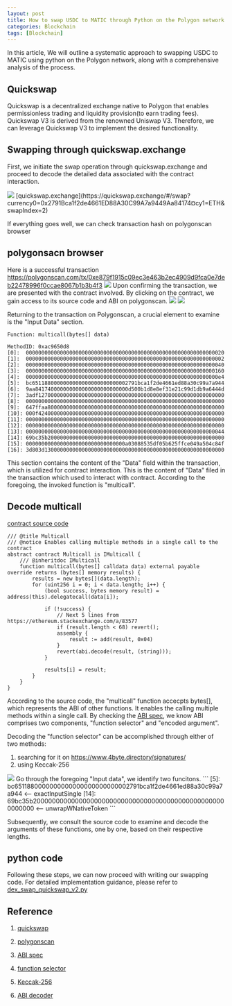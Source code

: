```yaml
---
layout: post
title: How to swap USDC to MATIC through Python on the Polygon network
categories: Blockchain
tags: [Blockchain]
---
```


In this article, We will outline a systematic approach to swapping USDC to MATIC using python on the Polygon network, along with a comprehensive analysis of the process.

## Quickswap
Quickswap is a decentralized exchange native to Polygon that enables permissionless trading and liquidity provision(to earn trading fees). Quickswap V3 is derived from the renowned Uniswap V3.
Therefore, we can leverage Quickswap V3 to implement the desired functionality.

## Swapping through quickswap.exchange
First, we initiate the swap operation through quickswap.exchange and proceed to decode the detailed data associated with the contract interaction.

<img src="{{site.baseurl}}/assets/img/quickswap.jpg">
[quickswap.exchange](https://quickswap.exchange/#/swap?currency0=0x2791Bca1f2de4661ED88A30C99A7a9449Aa84174&currency1=ETH&swapIndex=2)

If everything goes well, we can check transaction hash on polygonscan browser

## polygonsacn browser
Here is a successful transaction https://polygonscan.com/tx/0xe879f1915c09ec3e463b2ec4909d9fca0e7deb22478996f0ccae8067b1b3b4f3
<img src="{{site.baseurl}}/assets/img/contract.jpg">
Upon confirming the transaction, we are presented with the contract involved. By clicking on the contract, we gain access to its source code and ABI on polygonscan.
<img src="{{site.baseurl}}/assets/img/quickswap_source_code.jpg">
<img src="{{site.baseurl}}/assets/img/quickswap_abi.jpg">

Returning to the transaction on Polygonscan, a crucial element to examine is the "Input Data" section.
```
Function: multicall(bytes[] data)

MethodID: 0xac9650d8
[0]:  0000000000000000000000000000000000000000000000000000000000000020
[1]:  0000000000000000000000000000000000000000000000000000000000000002
[2]:  0000000000000000000000000000000000000000000000000000000000000040
[3]:  0000000000000000000000000000000000000000000000000000000000000160
[4]:  00000000000000000000000000000000000000000000000000000000000000e4
[5]:  bc6511880000000000000000000000002791bca1f2de4661ed88a30c99a7a944
[6]:  9aa841740000000000000000000000000d500b1d8e8ef31e21c99d1db9a6444d
[7]:  3adf127000000000000000000000000000000000000000000000000000000000
[8]:  0000000000000000000000000000000000000000000000000000000000000000
[9]:  647ffaa800000000000000000000000000000000000000000000000000000000
[10]: 000f424000000000000000000000000000000000000000000000000000000000
[11]: 0000000000000000000000000000000000000000000000000000000000000000
[12]: 0000000000000000000000000000000000000000000000000000000000000000
[13]: 0000000000000000000000000000000000000000000000000000000000000044
[14]: 69bc35b200000000000000000000000000000000000000000000000000000000
[15]: 00000000000000000000000000000000a03088535df05b625ffce049a504c84f
[16]: 3d803d1300000000000000000000000000000000000000000000000000000000

```
This section contains the content of the "Data" field within the transaction, which is utilized for contract interaction.
This is the content of "Data" filed in the transaction which used to interact with contract.
According to the foregoing, the invoked function is "multicall".

## Decode multicall
[contract source code](https://vscode.blockscan.com/polygon/0xf5b509bB0909a69B1c207E495f687a596C168E12)
```
/// @title Multicall
/// @notice Enables calling multiple methods in a single call to the contract
abstract contract Multicall is IMulticall {
    /// @inheritdoc IMulticall
    function multicall(bytes[] calldata data) external payable override returns (bytes[] memory results) {
        results = new bytes[](data.length);
        for (uint256 i = 0; i < data.length; i++) {
            (bool success, bytes memory result) = address(this).delegatecall(data[i]);

            if (!success) {
                // Next 5 lines from https://ethereum.stackexchange.com/a/83577
                if (result.length < 68) revert();
                assembly {
                    result := add(result, 0x04)
                }
                revert(abi.decode(result, (string)));
            }

            results[i] = result;
        }
    }
}
```
According to the source code, the "multicall" function accecpts bytes[], which represents the ABI of other functions. It enables the calling multiple methods within a single call.
By checking the [ABI spec](https://docs.soliditylang.org/en/latest/abi-spec.html), we know ABI comprises two components, "function selector" and "encoded argument".

Decoding the "function selector" can be accomplished through either of two methods:
1. searching for it on https://www.4byte.directory/signatures/
2. using Keccak-256
<img src="{{site.baseurl}}/assets/img/keccak-256.png">
Go through the foregoing "Input data", we identify two funcitons.
```
[5]:  bc6511880000000000000000000000002791bca1f2de4661ed88a30c99a7a944  <-- exactInputSingle
[14]: 69bc35b200000000000000000000000000000000000000000000000000000000  <-- unwrapWNativeToken
```

Subsequently, we consult the source code to examine and decode the arguments of these functions, one by one, based on their respective lengths.
## python code
Following these steps, we can now proceed with writing our swapping code. For detailed implementation guidance,
please refer to [dex_swap_quickswap_v2.py](https://github.com/successcw/python_utils/blob/main/dex_swap_quickswap_v2.py)

## Reference

1. [quickswap][1]
2. [polygonscan][2]
3. [ABI spec][3]
4. [function selector][4]
5. [Keccak-256][5]
6. [ABI decoder][6]


    [1]: https://quickswap.exchange
    [2]: https://polygonscan.com
    [3]: https://docs.soliditylang.org/en/latest/abi-spec.html
    [4]: https://www.4byte.directory/signatures/
    [5]: https://emn178.github.io/online-tools/keccak_256.html
    [6]: https://bia.is/tools/abi-decoder/


